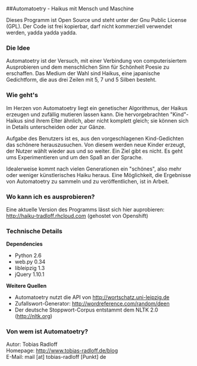 ##Automatoetry - Haikus mit Mensch und Maschine

Dieses Programm ist Open Source und steht unter der Gnu Public License (GPL). Der Code ist frei kopierbar, darf nicht kommerziell verwendet werden, yadda yadda yadda.

### Die Idee

Automatoetry ist der Versuch, mit einer Verbindung von computerisiertem Ausprobieren und dem menschlichen Sinn für Schönheit Poesie zu erschaffen. Das Medium der Wahl sind Haikus, eine japanische Gedichtform, die aus drei Zeilen mit 5, 7 und 5 Silben besteht.

### Wie geht's

Im Herzen von Automatoetry liegt ein genetischer Algorithmus, der Haikus erzeugen und zufällig mutieren lassen kann. Die hervorgebrachten "Kind"-Haikus sind ihrem Elter ähnlich, aber nicht komplett gleich; sie können sich in Details unterscheiden oder zur Gänze.

Aufgabe des Benutzers ist es, aus den vorgeschlagenen Kind-Gedichten das schönere herauszusuchen. Von diesem werden neue Kinder erzeugt, der Nutzer wählt wieder aus und so weiter. Ein Ziel gibt es nicht. Es geht ums Experimentieren und um den Spaß an der Sprache.

Idealerweise kommt nach vielen Generationen ein "schönes", also mehr oder weniger künstlerisches Haiku heraus. Eine Möglichkeit, die Ergebnisse von Automatoetry zu sammeln und zu veröffentlichen, ist in Arbeit.

### Wo kann ich es ausprobieren?

Eine aktuelle Version des Programms lässt sich hier auprobieren: http://haiku-tradloff.rhcloud.com (gehostet von Openshift)

### Technische Details

**Dependencies**
- Python 2.6
- web.py 0.34
- libleipzig 1.3
- jQuery 1.10.1

**Weitere Quellen**
- Automatoetry nutzt die API von http://wortschatz.uni-leipzig.de
- Zufallswort-Generator: http://wordreference.com/random/deen
- Der deutsche Stoppwort-Corpus entstammt dem NLTK 2.0 (http://nltk.org)

### Von wem ist Automatoetry?

Autor: Tobias Radloff<br/>
Homepage: http://www.tobias-radloff.de/blog<br/>
E-Mail: mail [at] tobias-radloff [Punkt] de
